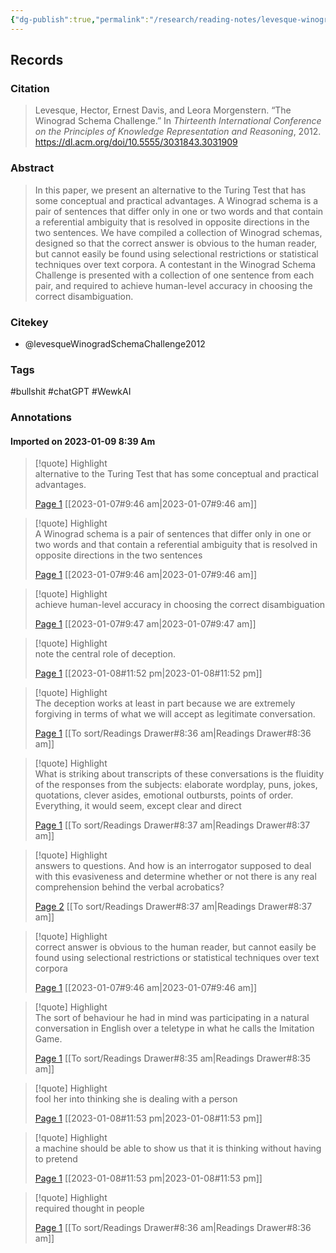 ```yaml
---
{"dg-publish":true,"permalink":"/research/reading-notes/levesque-winograd-schema-challenge2012/","tags":["gardenEntry"]}
---
```



## Records

### Citation

> Levesque, Hector, Ernest Davis, and Leora Morgenstern. “The Winograd Schema Challenge.” In _Thirteenth International Conference on the Principles of Knowledge Representation and Reasoning_, 2012. https://dl.acm.org/doi/10.5555/3031843.3031909 

### Abstract

> In this paper, we present an alternative to the Turing Test that has some conceptual and practical advantages. A Winograd schema is a pair of sentences that differ only in one or two words and that contain a referential ambiguity that is resolved in opposite directions in the two sentences. We have compiled a collection of Winograd schemas, designed so that the correct answer is obvious to the human reader, but cannot easily be found using selectional restrictions or statistical techniques over text corpora. A contestant in the Winograd Schema Challenge is presented with a collection of one sentence from each pair, and required to achieve human-level accuracy in choosing the correct disambiguation. 

### Citekey

- @levesqueWinogradSchemaChallenge2012

### Tags

#bullshit #chatGPT #WewkAI

### Annotations



#### Imported on 2023-01-09 8:39 Am

> [!quote] Highlight  
> alternative to the Turing Test that has some conceptual and practical advantages.
>
> [Page 1](zotero://open-pdf/library/items/A6HKB5AR?page=1) [[2023-01-07#9:46 am\|2023-01-07#9:46 am]]

> [!quote] Highlight  
> A Winograd schema is a pair of sentences that differ only in one or two words and that contain a referential ambiguity that is resolved in opposite directions in the two sentences
>
> [Page 1](zotero://open-pdf/library/items/A6HKB5AR?page=1) [[2023-01-07#9:46 am\|2023-01-07#9:46 am]]

> [!quote] Highlight  
> achieve human-level accuracy in choosing the correct disambiguation
>
> [Page 1](zotero://open-pdf/library/items/A6HKB5AR?page=1) [[2023-01-07#9:47 am\|2023-01-07#9:47 am]]

> [!quote] Highlight  
> note the central role of deception.
>
> [Page 1](zotero://open-pdf/library/items/A6HKB5AR?page=1) [[2023-01-08#11:52 pm\|2023-01-08#11:52 pm]]

> [!quote] Highlight  
> The deception works at least in part because we are extremely forgiving in terms of what we will accept as legitimate conversation.
>
> [Page 1](zotero://open-pdf/library/items/A6HKB5AR?page=1) [[To sort/Readings Drawer#8:36 am\|Readings Drawer#8:36 am]]

> [!quote] Highlight  
> What is striking about transcripts of these conversations is the fluidity of the responses from the subjects: elaborate wordplay, puns, jokes, quotations, clever asides, emotional outbursts, points of order. Everything, it would seem, except clear and direct
>
> [Page 1](zotero://open-pdf/library/items/A6HKB5AR?page=1) [[To sort/Readings Drawer#8:37 am\|Readings Drawer#8:37 am]]

> [!quote] Highlight  
> answers to questions. And how is an interrogator supposed to deal with this evasiveness and determine whether or not there is any real comprehension behind the verbal acrobatics?
>
> [Page 2](zotero://open-pdf/library/items/A6HKB5AR?page=2) [[To sort/Readings Drawer#8:37 am\|Readings Drawer#8:37 am]]

> [!quote] Highlight  
> correct answer is obvious to the human reader, but cannot easily be found using selectional restrictions or statistical techniques over text corpora
>
> [Page 1](zotero://open-pdf/library/items/A6HKB5AR?page=1) [[2023-01-07#9:46 am\|2023-01-07#9:46 am]]

> [!quote] Highlight  
> The sort of behaviour he had in mind was participating in a natural conversation in English over a teletype in what he calls the Imitation Game.
>
> [Page 1](zotero://open-pdf/library/items/A6HKB5AR?page=1) [[To sort/Readings Drawer#8:35 am\|Readings Drawer#8:35 am]]

> [!quote] Highlight  
> fool her into thinking she is dealing with a person
>
> [Page 1](zotero://open-pdf/library/items/A6HKB5AR?page=1) [[2023-01-08#11:53 pm\|2023-01-08#11:53 pm]]

> [!quote] Highlight  
> a machine should be able to show us that it is thinking without having to pretend
>
> [Page 1](zotero://open-pdf/library/items/A6HKB5AR?page=1) [[2023-01-08#11:53 pm\|2023-01-08#11:53 pm]]

> [!quote] Highlight  
> required thought in people
>
> [Page 1](zotero://open-pdf/library/items/A6HKB5AR?page=1) [[To sort/Readings Drawer#8:36 am\|Readings Drawer#8:36 am]]




